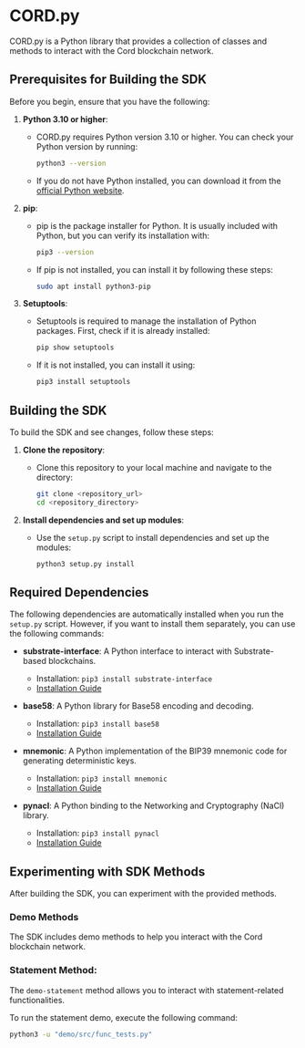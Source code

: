 # CORD.py
CORD.py is a Python library that provides a collection of classes and methods to interact with the Cord blockchain network.

## Prerequisites for Building the SDK

Before you begin, ensure that you have the following:

1. **Python 3.10 or higher**:
   - CORD.py requires Python version 3.10 or higher. You can check your Python version by running:
     ```bash
     python3 --version
     ```

   - If you do not have Python installed, you can download it from the [official Python website](https://www.python.org/downloads/).

2. **pip**:
   - pip is the package installer for Python. It is usually included with Python, but you can verify its installation with:
     ```bash
     pip3 --version
     ```

   - If pip is not installed, you can install it by following these steps:
     ```bash
     sudo apt install python3-pip
     ```

3. **Setuptools**:
   - Setuptools is required to manage the installation of Python packages. First, check if it is already installed:
     ```bash
     pip show setuptools
     ```
   - If it is not installed, you can install it using:
     ```bash
     pip3 install setuptools
     ```


## Building the SDK

To build the SDK and see changes, follow these steps:

1. **Clone the repository**:
   - Clone this repository to your local machine and navigate to the directory:
     ```bash
     git clone <repository_url>
     cd <repository_directory>
     ```

2. **Install dependencies and set up modules**:
   - Use the `setup.py` script to install dependencies and set up the modules:
     ```bash
     python3 setup.py install
     ```
     

## Required Dependencies
The following dependencies are automatically installed when you run the `setup.py` script. However, if you want to install them separately, you can use the following commands:

- **substrate-interface**: A Python interface to interact with Substrate-based blockchains.
  - Installation: `pip3 install substrate-interface`
  - [Installation Guide](https://polkascan.github.io/py-substrate-interface/getting-started/installation/)

- **base58**: A Python library for Base58 encoding and decoding.
  - Installation: `pip3 install base58`
  - [Installation Guide](https://pypi.org/project/base58/)

- **mnemonic**: A Python implementation of the BIP39 mnemonic code for generating deterministic keys.
  - Installation: `pip3 install mnemonic`
  - [Installation Guide](https://pypi.org/project/mnemonic/)

- **pynacl**: A Python binding to the Networking and Cryptography (NaCl) library.
  - Installation: `pip3 install pynacl`
  - [Installation Guide](https://pypi.org/project/PyNaCl/)


## Experimenting with SDK Methods

After building the SDK, you can experiment with the provided methods.

### Demo Methods

The SDK includes demo methods to help you interact with the Cord blockchain network.

### Statement Method:

The `demo-statement` method allows you to interact with statement-related functionalities.

To run the statement demo, execute the following command:

```bash
python3 -u "demo/src/func_tests.py"
